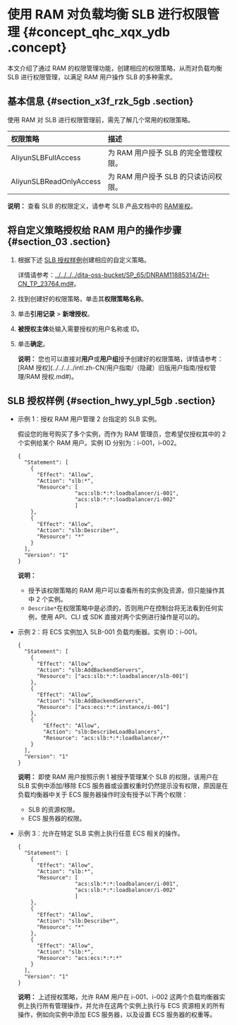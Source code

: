 # 使用 RAM 对负载均衡 SLB 进行权限管理 {#concept_qhc_xqx_ydb .concept}

本文介绍了通过 RAM 的权限管理功能，创建相应的权限策略，从而对负载均衡 SLB 进行权限管理，以满足 RAM 用户操作 SLB 的多种需求。

## 基本信息 {#section_x3f_rzk_5gb .section}

使用 RAM 对 SLB 进行权限管理前，需先了解几个常用的权限策略。

|权限策略|描述|
|:---|:-|
|AliyunSLBFullAccess|为 RAM 用户授予 SLB 的完全管理权限。|
|AliyunSLBReadOnlyAccess|为 RAM 用户授予 SLB 的只读访问权限。|

**说明：** 查看 SLB 的权限定义，请参考 SLB 产品文档中的 [RAM鉴权](../../../../intl.zh-CN/API参考/RAM鉴权.md)。

## 将自定义策略授权给 RAM 用户的操作步骤 {#section_03 .section}

1.  根据下述 [SLB 授权样例](#section_hwy_ypl_5gb)创建相应的自定义策略。

    详情请参考：[../../../../dita-oss-bucket/SP\_65/DNRAM11885314/ZH-CN\_TP\_23764.md\#](../../../../intl.zh-CN/用户指南/权限策略/自定义策略/创建自定义策略.md#)。

2.  找到创建好的权限策略，单击其**权限策略名称**。
3.  单击**引用记录** \> **新增授权**。
4.  **被授权主体**处输入需要授权的用户名称或 ID。
5.  单击**确定**。

    **说明：** 您也可以直接对**用户**或**用户组**授予创建好的权限策略，详情请参考：[RAM 授权](../../../../intl.zh-CN/用户指南/（隐藏）旧版用户指南/授权管理/RAM 授权.md#)。


## SLB 授权样例 {#section_hwy_ypl_5gb .section}

-   示例 1：授权 RAM 用户管理 2 台指定的 SLB 实例。

    假设您的账号购买了多个实例，而作为 RAM 管理员，您希望仅授权其中的 2 个实例给某个 RAM 用户。实例 ID 分别为：i-001，i-002。

    ```
    {
      "Statement": [
        {
          "Effect": "Allow",
          "Action": "slb:*",
          "Resource": [
                      "acs:slb:*:*:loadbalancer/i-001",
                      "acs:slb:*:*:loadbalancer/i-002"
                      ]
        },
        {
          "Effect": "Allow",
          "Action": "slb:Describe*",
          "Resource": "*"
        }
      ],
      "Version": "1"
    }
    ```

    **说明：** 

    -   授予该权限策略的 RAM 用户可以查看所有的实例及资源，但只能操作其中 2 个实例。
    -   `Describe*`在权限策略中是必须的，否则用户在控制台将无法看到任何实例，使用 API、CLI 或 SDK 直接对两个实例进行操作是可以的。
-   示例 2：将 ECS 实例加入 SLB-001 负载均衡器。实例 ID：i-001。

    ```
    {
      "Statement": [
        {
          "Effect": "Allow",
          "Action": "slb:AddBackendServers",
          "Resource": ["acs:slb:*:*:loadbalancer/slb-001"]
        },
        {
          "Effect": "Allow",
          "Action": "slb:AddBackendServers",
          "Resource": ["acs:ecs:*:*:instance/i-001"]
        },
        {
            "Effect": "Allow",
            "Action": "slb:DescribeLoadBalancers",
            "Resource": "acs:slb:*:*:loadbalancer/*"
        }
      ],
      "Version": "1"
    }
    ```

    **说明：** 即使 RAM 用户按照示例 1 被授予管理某个 SLB 的权限，该用户在 SLB 实例中添加/移除 ECS 服务器或设置权重时仍然提示没有权限，原因是在负载均衡器中关于 ECS 服务器操作时没有授予以下两个权限：

    -   SLB 的资源权限。
    -   ECS 服务器的权限。
-   示例 3：允许在特定 SLB 实例上执行任意 ECS 相关的操作。

    ```
    {
      "Statement": [
        {
          "Effect": "Allow",
          "Action": "slb:*",
          "Resource": [
                      "acs:slb:*:*:loadbalancer/i-001",
                      "acs:slb:*:*:loadbalancer/i-002"
                      ]
        },
        {
          "Effect": "Allow",
          "Action": "slb:Describe*",
          "Resource": "*"
        },
        {
          "Effect": "Allow",
          "Action": "slb:*",
          "Resource": "acs:ecs:*:*:*"
        }
      ],
      "Version": "1"
    }
    ```

    **说明：** 上述授权策略，允许 RAM 用户在 i-001、i-002 这两个负载均衡器实例上执行所有管理操作，并允许在这两个实例上执行与 ECS 资源相关的所有操作，例如向实例中添加 ECS 服务器，以及设置 ECS 服务器的权重等。


